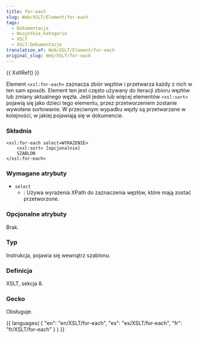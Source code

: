 ```yaml
---
title: for-each
slug: Web/XSLT/Element/for-each
tags:
  - Dokumentacje
  - Wszystkie_kategorie
  - XSLT
  - XSLT:Dokumentacje
translation_of: Web/XSLT/Element/for-each
original_slug: Web/XSLT/for-each
---
```

{{ XsltRef() }}

Element `<xsl:for-each>` zaznacza zbiór węzłów i przetwarza każdy z nich w ten sam sposób. Element ten jest często używany do iteracji zbioru węzłów lub zmiany aktualnego węzła. Jeśli jeden lub więcej elementów `<xsl:sort>` pojawią się jako dzieci tego elementu, przez przetworzeniem zostanie wywołane sortowanie. W przeciwnym wypadku węzły są przetwarzane w kolejności, w jakiej pojawiają się w dokumencie.

### Składnia

    <xsl:for-each select=WYRAZENIE>
    	<xsl:sort> [opcjonalnie]
    	SZABLON
    </xsl:for-each>

### Wymagane atrybuty

- `select`
  - : Używa wyrażenia XPath do zaznaczenia węzłów, które mają zostać przetworzone.

### Opcjonalne atrybuty

Brak.

### Typ

Instrukcja, pojawia się wewnątrz szablonu.

### Definicja

XSLT, sekcja 8.

### Gecko

Obsługuje.

{{ languages( { "en": "en/XSLT/for-each", "es": "es/XSLT/for-each", "fr": "fr/XSLT/for-each" } ) }}
